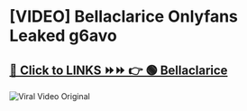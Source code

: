 
 # [VIDEO] Bellaclarice Onlyfans Leaked g6avo

## <h2><a href="https://clipsfans.com/Bellaclarice&ref=git">🔗 Click to LINKS ⏩⏩ 👉 🟢 Bellaclarice </a></h2>

<a href="https://clipsfans.com/Bellaclarice&ref=git" rel="nofollow" data-target="animated-image.originalLink"><img src="https://i.ibb.co.com/xMMVF88/686577567.gif" alt="Viral Video Original" style="max-width: 100%; display: inline-block;" data-target="animated-image.originalImage"></a>

